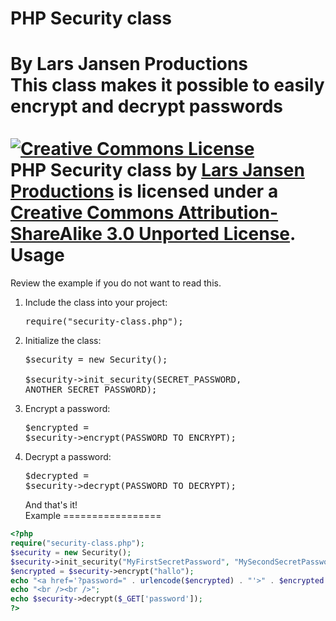 PHP Security class
==================
By Lars Jansen Productions<br />
This class makes it possible to easily encrypt and decrypt passwords<br /><br />
<a rel="license" href="http://creativecommons.org/licenses/by-sa/3.0/"><img alt="Creative Commons License" style="border-width:0" src="http://i.creativecommons.org/l/by-sa/3.0/88x31.png" /></a><br /><span xmlns:dct="http://purl.org/dc/terms/" property="dct:title">PHP Security class</span> by <a xmlns:cc="http://creativecommons.org/ns#" href="http://www.ljpc.nl" property="cc:attributionName" rel="cc:attributionURL">Lars Jansen Productions</a> is licensed under a <a rel="license" href="http://creativecommons.org/licenses/by-sa/3.0/">Creative Commons Attribution-ShareAlike 3.0 Unported License</a>.
Usage
==================
Review the example if you do not want to read this.<br />
1. Include the class into your project: <pre>require("security-class.php");</pre>
2. Initialize the class: <pre>$security = new Security(); <br />
$security->init_security(SECRET_PASSWORD, ANOTHER_SECRET_PASSWORD);</pre>
3. Encrypt a password: <pre>$encrypted = $security->encrypt(PASSWORD_TO_ENCRYPT);</pre>
4. Decrypt a password: <pre>$decrypted = $security->decrypt(PASSWORD_TO_DECRYPT);</pre>
And that's it!<br />
Example
=================
```php
<?php
require("security-class.php");
$security = new Security();
$security->init_security("MyFirstSecretPassword", "MySecondSecretPassword");
$encrypted = $security->encrypt("hallo");
echo "<a href='?password=" . urlencode($encrypted) . "'>" . $encrypted . "</a>";
echo "<br /><br />";
echo $security->decrypt($_GET['password']);
?>
```
